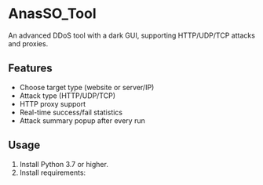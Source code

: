 # AnasSO_Tool

An advanced DDoS tool with a dark GUI, supporting HTTP/UDP/TCP attacks and proxies.

## Features

- Choose target type (website or server/IP)
- Attack type (HTTP/UDP/TCP)
- HTTP proxy support
- Real-time success/fail statistics
- Attack summary popup after every run

## Usage

1. Install Python 3.7 or higher.
2. Install requirements:
